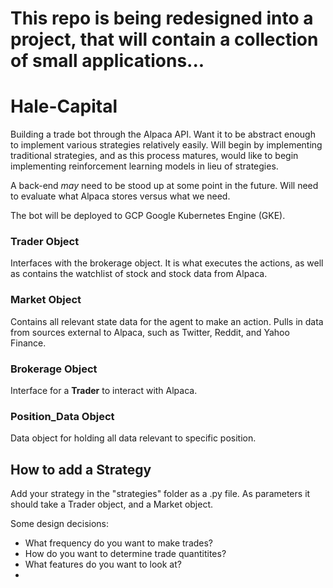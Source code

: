 # This repo is being redesigned into a project, that will contain a collection of small applications...

# Hale-Capital
Building a trade bot through the Alpaca API. Want it to be abstract enough to implement
various strategies relatively easily. Will begin by implementing traditional strategies,
and as this process matures, would like to begin implementing reinforcement learning
models in lieu of strategies.

A back-end *may* need to be stood up at some point in the future. Will need to evaluate
what Alpaca stores versus what we need.

The bot will be deployed to GCP Google Kubernetes Engine (GKE).




### Trader Object
Interfaces with the brokerage object. It is what executes the actions, as
well as contains the watchlist of stock and stock data from Alpaca.

### Market Object
Contains all relevant state data for the agent to make an action. Pulls in data
from sources external to Alpaca, such as Twitter, Reddit, and Yahoo Finance.

### Brokerage Object
Interface for a **Trader** to interact with Alpaca.

### Position_Data Object
Data object for holding all data relevant to specific position.

## How to add a Strategy
Add your strategy in the "strategies" folder as a .py file. As parameters
it should take a Trader object, and a Market object.

Some design decisions:
- What frequency do you want to make trades?
- How do you want to determine trade quantitites?
- What features do you want to look at?
- 
